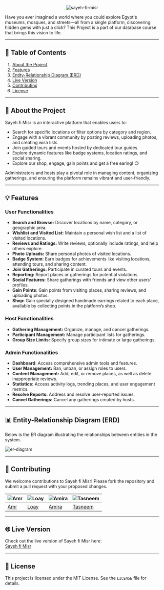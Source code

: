 <div align="center">
  
  ![sayeh-fi-misr](https://i.imgur.com/lzYUI82.png)
  
</div>


Have you ever imagined a world where you could explore Egypt's museums, mosques, and streets—all from a single platform, discovering hidden gems with just a click? This Project is a part of our database course that brings this vision to life.


---

## 📑 Table of Contents

1. [About the Project](#about-the-project)  
2. [Features](#features)  
3. [Entity-Relationship Diagram (ERD)](#entity-relationship-diagram-erd)  
4. [Live Version](#getting-started)
5. [Contributing](#contributing)  
6. [License](#license)

---

## 🎉 About the Project

Sayeh fi Misr is an interactive platform that enables users to:  
- Search for specific locations or filter options by category and region.  
- Engage with a vibrant community by posting reviews, uploading photos, and creating wish lists.  
- Join guided tours and events hosted by dedicated tour guides.  
- Explore dynamic features like badge systems, location ratings, and social sharing.
- Explore our shop, engage, gain points and get a free earing! 😉

Administrators and hosts play a pivotal role in managing content, organizing gatherings, and ensuring the platform remains vibrant and user-friendly.

---

## 💡 Features

### User Functionalities
- **Search and Browse:** Discover locations by name, category, or geographic area.  
- **Wishlist and Visited List:** Maintain a personal wish list and a list of visited locations.  
- **Reviews and Ratings:** Write reviews, optionally include ratings, and help others explore.  
- **Photo Uploads:** Share personal photos of visited locations.  
- **Badge System:** Earn badges for achievements like visiting locations, attending tours, and sharing content.  
- **Join Gatherings:** Participate in curated tours and events.  
- **Reporting:** Report places or gatherings for potential violations.  
- **Social Features:** Share gatherings with friends and view other users’ profiles.
- **Gain Points:** Gain points from visiting places, sharing reviews, and uploading photos.
- **Shop:** Gain specially designed handmade earrings related to each place, available by collecting points in the platform’s shop.

### Host Functionalities
- **Gathering Management:** Organize, manage, and cancel gatherings.  
- **Participant Management:** Manage participant lists for gatherings.  
- **Group Size Limits:** Specify group sizes for intimate or large gatherings.  

### Admin Functionalities
- **Dashboard:** Access comprehensive admin tools and features.  
- **User Management:** Ban, unban, or assign roles to users.  
- **Content Management:** Add, edit, or remove places, as well as delete inappropriate reviews.  
- **Statistics:** Access activity logs, trending places, and user engagement metrics.  
- **Resolve Reports:** Address and resolve user-reported issues.  
- **Cancel Gatherings:** Cancel any gatherings created by hosts.
---

## 📊 Entity-Relationship Diagram (ERD)

Below is the ER diagram illustrating the relationships between entities in the system.  

  ![er-diagram](https://i.imgur.com/GTsVjss.png)

---

## 🤝 Contributing

We welcome contributions to Sayeh fi Misr! Please fork the repository and submit a pull request with your proposed changes.  

| ![Amr](https://avatars.githubusercontent.com/u/149177595?v=4) | ![Loay](https://avatars.githubusercontent.com/u/84445066?v=4) | ![Amira](https://avatars.githubusercontent.com/u/149877108?v=4) | ![Tasneem](https://avatars.githubusercontent.com/u/149891742?v=4) |
| --------------------------------------------------------------------- | ------------------------------------------------------------- | --------------------------------------------------------------- | --------------------------------------------------------------- |
| [Amr](https://github.com/Amrhanysayed)                | [Loay](https://github.com/LoayAhmed304)               | [Amira](https://github.com/AmiraKhalid04)                     | [Tasneem](https://github.com/Tasneemmohammed0)           |

---

## 🌐 Live Version

Check out the live version of Sayeh fi Misr here:  
[Sayeh fi Misr](https://sayeh-fe-misr-bice.vercel.app/)

---

## 📝 License

This project is licensed under the MIT License. See the `LICENSE` file for details.
